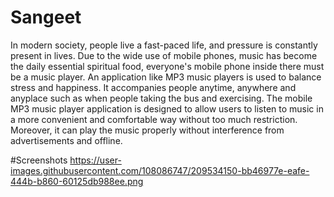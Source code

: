 # Sangeet
In modern society, people live a fast-paced life, and pressure is constantly present in lives. 
Due to the wide use of mobile phones, music has become the daily essential spiritual food, 
everyone's mobile phone inside there must be a music player. An application like MP3 music 
players is used to balance stress and happiness. It accompanies people anytime, anywhere and 
anyplace such as when people taking the bus and exercising.
The mobile MP3 music player application is designed to allow users to listen to music in a 
more convenient and comfortable way without too much restriction. Moreover, it can play the 
music properly without interference from advertisements and offline.



#Screenshots
https://user-images.githubusercontent.com/108086747/209534150-bb46977e-eafe-444b-b860-60125db988ee.png
